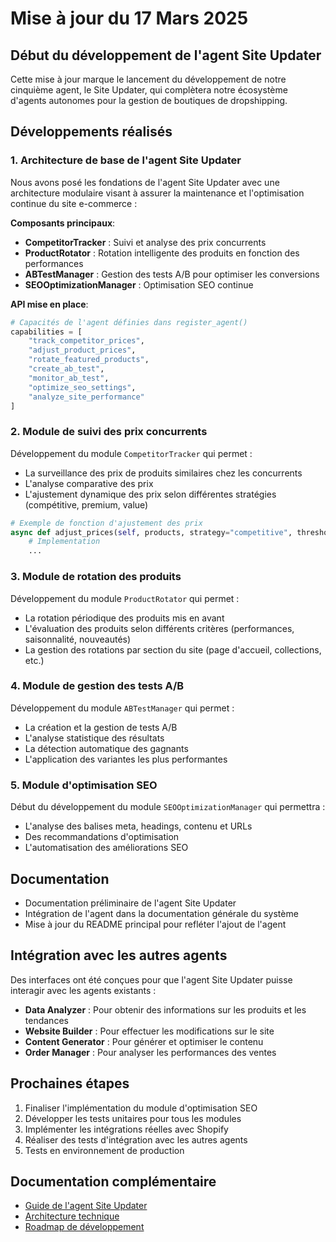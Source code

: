 # Mise à jour du 17 Mars 2025

## Début du développement de l'agent Site Updater

Cette mise à jour marque le lancement du développement de notre cinquième agent, le Site Updater, qui complètera notre écosystème d'agents autonomes pour la gestion de boutiques de dropshipping.

## Développements réalisés

### 1. Architecture de base de l'agent Site Updater

Nous avons posé les fondations de l'agent Site Updater avec une architecture modulaire visant à assurer la maintenance et l'optimisation continue du site e-commerce :

**Composants principaux**:
- **CompetitorTracker** : Suivi et analyse des prix concurrents
- **ProductRotator** : Rotation intelligente des produits en fonction des performances
- **ABTestManager** : Gestion des tests A/B pour optimiser les conversions
- **SEOOptimizationManager** : Optimisation SEO continue

**API mise en place**:
```python
# Capacités de l'agent définies dans register_agent()
capabilities = [
    "track_competitor_prices",
    "adjust_product_prices",
    "rotate_featured_products",
    "create_ab_test",
    "monitor_ab_test",
    "optimize_seo_settings",
    "analyze_site_performance"
]
```

### 2. Module de suivi des prix concurrents

Développement du module `CompetitorTracker` qui permet :
- La surveillance des prix de produits similaires chez les concurrents
- L'analyse comparative des prix
- L'ajustement dynamique des prix selon différentes stratégies (compétitive, premium, value)

```python
# Exemple de fonction d'ajustement des prix
async def adjust_prices(self, products, strategy="competitive", threshold=0.05):
    # Implementation
    ...
```

### 3. Module de rotation des produits

Développement du module `ProductRotator` qui permet :
- La rotation périodique des produits mis en avant
- L'évaluation des produits selon différents critères (performances, saisonnalité, nouveautés)
- La gestion des rotations par section du site (page d'accueil, collections, etc.)

### 4. Module de gestion des tests A/B

Développement du module `ABTestManager` qui permet :
- La création et la gestion de tests A/B
- L'analyse statistique des résultats
- La détection automatique des gagnants
- L'application des variantes les plus performantes

### 5. Module d'optimisation SEO

Début du développement du module `SEOOptimizationManager` qui permettra :
- L'analyse des balises meta, headings, contenu et URLs
- Des recommandations d'optimisation
- L'automatisation des améliorations SEO

## Documentation

- Documentation préliminaire de l'agent Site Updater
- Intégration de l'agent dans la documentation générale du système
- Mise à jour du README principal pour refléter l'ajout de l'agent

## Intégration avec les autres agents

Des interfaces ont été conçues pour que l'agent Site Updater puisse interagir avec les agents existants :
- **Data Analyzer** : Pour obtenir des informations sur les produits et les tendances
- **Website Builder** : Pour effectuer les modifications sur le site
- **Content Generator** : Pour générer et optimiser le contenu
- **Order Manager** : Pour analyser les performances des ventes

## Prochaines étapes

1. Finaliser l'implémentation du module d'optimisation SEO
2. Développer les tests unitaires pour tous les modules
3. Implémenter les intégrations réelles avec Shopify
4. Réaliser des tests d'intégration avec les autres agents
5. Tests en environnement de production

## Documentation complémentaire

- [Guide de l'agent Site Updater](../usage/site-updater.md)
- [Architecture technique](../architecture/agents.md#site-updater)
- [Roadmap de développement](../roadmap/next-steps.md#site-updater)